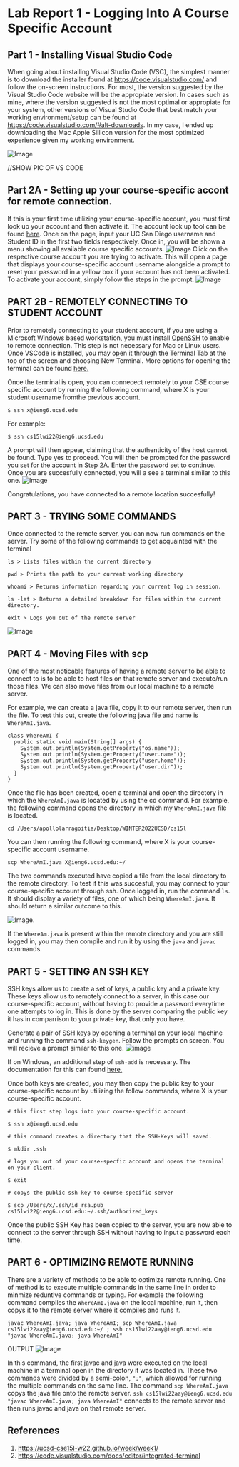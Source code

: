 # Lab Report 1 - Logging Into A Course Specific Account

## Part 1 - Installing Visual Studio Code

When going about installing Visual Studio Code (VSC), the simplest manner is to download the installer found at https://code.visualstudio.com/ and follow the on-screen instructions. For most, the version suggested by the Visual Studio Code website will be the appropiate version. In cases such as mine, where the version suggested is not the most optimal or appropiate for your system, other versions of Visual Studio Code that best match your working environment/setup can be found at https://code.visualstudio.com/#alt-downloads. In my case, I ended up downloading the Mac Apple Sillicon version for the most optimized experience given my working environment.

![Image](lab-report-1-images/vscode.png)

//SHOW PIC OF VS CODE

## Part 2A - Setting up your course-specific accont for remote connection.

If this is your first time utilizing your course-specific account, you must first look up your account and then activate it. The account look up tool can be found [here](https://sdacs.ucsd.edu/~icc/index.php). Once on the page, input your UC San Diego username and Student ID in the first two fields respectively. Once in, you will be shown a menu showing all available course specific accounts.
![Image](lab-report-1-images/account1.jpg)
 Click on the respective course account you are trying to activate. This will open a page that displays your course-specific account username alongside a prompt to reset your password in a yellow box if your account has not been activated. To activate your account, simply follow the steps in the prompt.
![Image](lab-report-1-images/account2.png)


## PART 2B - REMOTELY CONNECTING TO STUDENT ACCOUNT

Prior to remotely connecting to your student account, if you are using a Microsoft Windows based workstation, you must install [OpenSSH](https://docs.microsoft.com/en-us/windows-server/administration/openssh/openssh_install_firstuse) to enable to remote connection. This step is not necessary for Mac or Linux users. Once VSCode is installed, you may open it through the Terminal Tab at the top of the screen and choosing New Terminal. More options for opening the terminal can be found [here.](https://code.visualstudio.com/docs/editor/integrated-terminal)

Once the terminal is open, you can connecect remotely to your CSE course specific account by running the following command, where X is your student username fromthe previous account.

```
$ ssh x@ieng6.ucsd.edu
```

For example:
```
$ ssh cs15lwi22@ieng6.ucsd.edu
```

A prompt will then appear, claiming that the authenticity of the host cannot be found. Type yes to proceed. You will then be prompted for the password you set for the account in Step 2A. Enter the password set to continue. Once you are succesfully connected, you will a see a terminal similar to this one. 
![Image](lab-report-1-images/terminal.png)

Congratulations, you have connected to a remote location succesfully! 

## PART 3 - TRYING SOME COMMANDS

Once connected to the remote server, you can now run commands on the server. Try some of the following commands to get acquainted with the terminal

```
ls > Lists files within the current directory

pwd > Prints the path to your current working directory

whoami > Returns information regarding your current log in session.

ls -lat > Returns a detailed breakdown for files within the current directory. 

exit > Logs you out of the remote server
```
![Image](lab-report-1-images/runningcommands.png)

## PART 4 - Moving Files with scp

One of the most noticable features of having a remote server to be able to connect to is to be able to host files on that remote server and execute/run those files. We can also move files from our local machine to a remote server. 

For example, we can create a java file, copy it to our remote server, then run the file. To test this out, create the following java file and name is `WhereAmI.java`.

```
class WhereAmI {
  public static void main(String[] args) {
    System.out.println(System.getProperty("os.name"));
    System.out.println(System.getProperty("user.name"));
    System.out.println(System.getProperty("user.home"));
    System.out.println(System.getProperty("user.dir"));
  }
}
```

Once the file has been created, open a terminal and open the directory in which the `WhereAmI.java` is located by using the cd command. For example, the following command opens the directory in which my `WhereAmI.java` file is located.
```
cd /Users/apollolarragoitia/Desktop/WINTER2022UCSD/cs15l
```
You can then running the following command, where X is your course-specific account username.
```
scp WhereAmI.java X@ieng6.ucsd.edu:~/
```

The two commands executed have copied a file from the local directory to the remote directory. To test if this was succesful, you may connect to your course-specific account through ssh. Once logged in, run the command `ls`. It should display a variety of files, one of which being `WhereAmI.java`. It should return a similar outcome to this.

![Image](lab-report-1-images/ls.png).

If the `WhereAm.java` is present within the remote directory and you are still logged in, you may then compile and run it by using the `java` and `javac` commands.

## PART 5 - SETTING AN SSH KEY

SSH keys allow us to create a set of keys, a public key and a private key. These keys allow us to remotely connect to a server, in this case our course-specific account, without having to provide a password everytime one attempts to log in. This is done by the server comparing the public key it has in comparrison to your private key, that only you have. 

Generate a pair of SSH keys by opening a terminal on your local machine and running the command `ssh-keygen`. Follow the prompts on screen. You will recieve a prompt similar to this one. ![image](lab-report-1-images/keygen.png)

 If on Windows, an additional step of `ssh-add` is necessary. The documentation for this can found [here.](https://docs.microsoft.com/en-us/windows-server/administration/openssh/openssh_keymanagement#user-key-generation)

Once both keys are created, you may then copy the public key to your course-specific account by utilizing the follow commands, where X is your course-specific account.


```
# this first step logs into your course-specific account.

$ ssh x@ieng6.ucsd.edu

# this command creates a directory that the SSH-Keys will saved.

$ mkdir .ssh

# logs you out of your course-specfic account and opens the terminal on your client.

$ exit

# copys the public ssh key to course-specific server

$ scp /Users/x/.ssh/id_rsa.pub cs15lwi22@ieng6.ucsd.edu:~/.ssh/authorized_keys 
```
Once the public SSH Key has been copied to the server, you are now able to connect to the server through SSH without having to input a password each time.

## PART 6 - OPTIMIZING REMOTE RUNNING

There are a variety of methods to be able to optimize remote running. One of method is to execute multiple commands in the same line in order to minmize reduntive commands or typing. For example the following command compiles the `WhereAmI.java` on the local machine, run it, then copys it to the remote server where it compiles and runs it. 
```
javac WhereAmI.java; java WhereAmI; scp WhereAmI.java cs15lwi22aay@ieng6.ucsd.edu:~/ ; ssh cs15lwi22aay@ieng6.ucsd.edu "javac WhereAmI.java; java WhereAmI"
```

OUTPUT
![Image](lab-report-1-images/output.png)

In this command, the first javac and java were executed on the local machine in a terminal open in the directory it was located in. These two commands were divided by a semi-colon, `";"`, which allowed for running the multiple commands on the same line. The command `scp WhereAmI.java` copys the java file onto the remote server. `ssh cs15lwi22aay@ieng6.ucsd.edu "javac WhereAmI.java; java WhereAmI"` connects to the remote server and then runs javac and java on that remote server.

## References
1. https://ucsd-cse15l-w22.github.io/week/week1/
2. https://code.visualstudio.com/docs/editor/integrated-terminal









